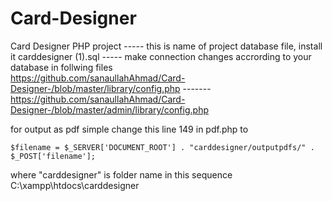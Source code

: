 # Card-Designer
Card Designer PHP project -----       this is name of  project database file, install it carddesigner (1).sql
 ----- make connection changes accrording to your database in follwing files  
https://github.com/sanaullahAhmad/Card-Designer-/blob/master/library/config.php
 ------- https://github.com/sanaullahAhmad/Card-Designer-/blob/master/admin/library/config.php


for output as pdf simple change this line 149  in pdf.php to

	$filename = $_SERVER['DOCUMENT_ROOT'] . "carddesigner/outputpdfs/" . $_POST['filename'];

where "carddesigner" is folder name in this sequence C:\xampp\htdocs\carddesigner
